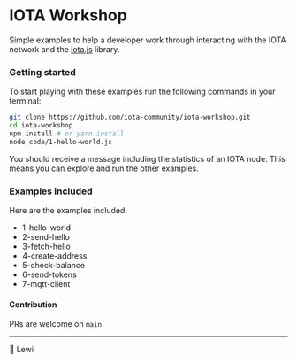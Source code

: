 # IOTA Workshop

Simple examples to help a developer work through interacting with the IOTA network and the [iota.js](https://github.com/iota/iota.js) library. 

### Getting started

To start playing with these examples run the following commands in your terminal:

```bash
git clone https://github.com/iota-community/iota-workshop.git
cd iota-workshop
npm install # or yarn install
node code/1-hello-world.js
```

You should receive a message including the statistics of an IOTA node. This means you can explore and run the other examples.



### Examples included

Here are the examples included:

- 1-hello-world
- 2-send-hello
- 3-fetch-hello
- 4-create-address
- 5-check-balance
- 6-send-tokens
- 7-mqtt-client



#### Contribution

PRs are welcome on `main`



----

:beers: Lewi